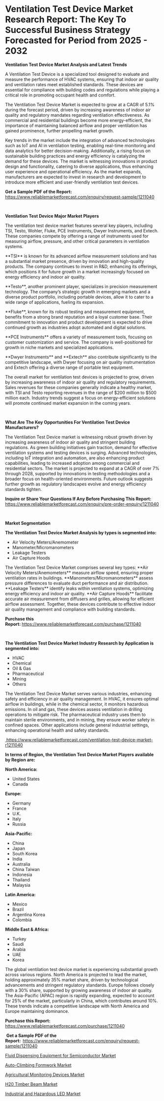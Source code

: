 <p><h1>Ventilation Test Device Market Research Report: The Key To Successful Business Strategy Forecasted for Period from 2025 - 2032</h1></p><p><strong>Ventilation Test Device Market Analysis and Latest Trends</strong></p>
<p><p>A Ventilation Test Device is a specialized tool designed to evaluate and measure the performance of HVAC systems, ensuring that indoor air quality and ventilation rates meet established standards. These devices are essential for compliance with building codes and regulations while playing a critical role in promoting occupant health and comfort. </p><p>The Ventilation Test Device Market is expected to grow at a CAGR of 5.1% during the forecast period, driven by increasing awareness of indoor air quality and regulatory mandates regarding ventilation effectiveness. As commercial and residential buildings become more energy-efficient, the importance of maintaining balanced airflow and proper ventilation has gained prominence, further propelling market growth. </p><p>Key trends in the market include the integration of advanced technologies such as IoT and AI in ventilation testing, enabling real-time monitoring and data analytics for better decision-making. Additionally, a rising focus on sustainable building practices and energy efficiency is catalyzing the demand for these devices. The market is witnessing innovations in product design and functionality, catering to diverse applications, thus enhancing user experience and operational efficiency. As the market expands, manufacturers are expected to invest in research and development to introduce more efficient and user-friendly ventilation test devices.</p></p>
<p><strong>Get a Sample PDF of the Report:&nbsp;</strong> <a href="https://www.reliablemarketforecast.com/enquiry/request-sample/1211040?utm_campaign=1903&utm_medium=2&utm_source=Github&utm_content=ia&utm_term=24032025&utm_id=ventilation-test-device">https://www.reliablemarketforecast.com/enquiry/request-sample/1211040</a></p>
<p>&nbsp;</p>
<p><strong>Ventilation Test Device Major Market Players</strong></p>
<p><p>The ventilation test device market features several key players, including TSI, Testo, Wohler, Fluke, PCE Instruments, Dwyer Instruments, and Extech. These companies compete by offering a range of instruments used for measuring airflow, pressure, and other critical parameters in ventilation systems.</p><p>**TSI** is known for its advanced airflow measurement solutions and has a substantial market presence, driven by innovation and high-quality products. The company continues to invest in R&D, enhancing its offerings, which positions it for future growth in a market increasingly focused on energy efficiency and indoor air quality.</p><p>**Testo**, another prominent player, specializes in precision measurement technology. The company’s strategic growth in emerging markets and a diverse product portfolio, including portable devices, allow it to cater to a wide range of applications, fueling its expansion.</p><p>**Fluke**, known for its robust testing and measurement equipment, benefits from a strong brand reputation and a loyal customer base. Their commitment to innovation and product development is expected to drive continued growth as industries adopt automated and digital solutions.</p><p>**PCE Instruments** offers a variety of measurement tools, focusing on customer customization and service. The company is well-positioned for growth in niche markets and specialized applications.</p><p>**Dwyer Instruments** and **Extech** also contribute significantly to the competitive landscape, with Dwyer focusing on air quality instrumentation and Extech offering a diverse range of portable test equipment. </p><p>The overall market for ventilation test devices is projected to grow, driven by increasing awareness of indoor air quality and regulatory requirements. Sales revenues for these companies generally indicate a healthy market, with TSI and Testo reporting revenues in the range of $200 million to $500 million each. Industry trends suggest a focus on energy-efficient solutions will promote continued market expansion in the coming years.</p></p>
<p>&nbsp;</p>
<p><strong>What Are The Key Opportunities For Ventilation Test Device Manufacturers?</strong></p>
<p><p>The Ventilation Test Device market is witnessing robust growth driven by increasing awareness of indoor air quality and stringent building regulations. As green building initiatives gain traction, demand for effective ventilation systems and testing devices is surging. Advanced technologies, including IoT integration and automation, are also enhancing product capabilities, leading to increased adoption among commercial and residential sectors. The market is projected to expand at a CAGR of over 7% through 2028, supported by innovations in testing methodologies and a broader focus on health-oriented environments. Future outlook suggests further growth as regulatory landscapes evolve and energy efficiency standards tighten.</p></p>
<p><strong>Inquire or Share Your Questions If Any Before Purchasing This Report:</strong> <a href="https://www.reliablemarketforecast.com/enquiry/pre-order-enquiry/1211040?utm_campaign=1903&utm_medium=2&utm_source=Github&utm_content=ia&utm_term=24032025&utm_id=ventilation-test-device">https://www.reliablemarketforecast.com/enquiry/pre-order-enquiry/1211040</a></p>
<p>&nbsp;</p>
<p><strong>Market Segmentation</strong></p>
<p><strong>The Ventilation Test Device Market Analysis by types is segmented into:</strong></p>
<p><ul><li>Air Velocity Meters/Anemometer</li><li>Manometer/Micromanometers</li><li>Leakage Testers</li><li>Air Capture Hoods</li></ul></p>
<p><p>The Ventilation Test Device Market comprises several key types: **Air Velocity Meters/Anemometers** measure airflow speed, ensuring proper ventilation rates in buildings. **Manometers/Micromanometers** assess pressure differences to evaluate duct performance and air distribution. **Leakage Testers** identify leaks within ventilation systems, optimizing energy efficiency and indoor air quality. **Air Capture Hoods** facilitate accurate air measurement from diffusers and grilles, allowing for efficient airflow assessment. Together, these devices contribute to effective indoor air quality management and compliance with building standards.</p></p>
<p><strong>Purchase this Report:&nbsp;</strong><a href="https://www.reliablemarketforecast.com/purchase/1211040?utm_campaign=1903&utm_medium=2&utm_source=Github&utm_content=ia&utm_term=24032025&utm_id=ventilation-test-device">https://www.reliablemarketforecast.com/purchase/1211040</a></p>
<p>&nbsp;</p>
<p><strong>The Ventilation Test Device Market Industry Research by Application is segmented into:</strong></p>
<p><ul><li>HVAC</li><li>Chemical</li><li>Oil & Gas</li><li>Pharmaceutical</li><li>Mining</li><li>Others</li></ul></p>
<p><p>The Ventilation Test Device Market serves various industries, enhancing safety and efficiency in air quality management. In HVAC, it ensures optimal airflow in buildings, while in the chemical sector, it monitors hazardous emissions. In oil and gas, these devices assess ventilation in drilling operations to mitigate risk. The pharmaceutical industry uses them to maintain sterile environments, and in mining, they ensure worker safety in confined spaces. Other applications include general industrial settings, enhancing operational health and safety standards.</p></p>
<p><a href="https://www.reliablemarketforecast.com/ventilation-test-device-market-r1211040?utm_campaign=1903&utm_medium=2&utm_source=Github&utm_content=ia&utm_term=24032025&utm_id=ventilation-test-device">&nbsp;https://www.reliablemarketforecast.com/ventilation-test-device-market-r1211040</a></p>
<p><strong>In terms of Region, the Ventilation Test Device Market Players available by Region are:</strong></p>
<p>
    <p> <strong> North America: </strong>
        <ul>
            <li>United States</li>
            <li>Canada</li>
        </ul>
        </p> 
    <p> <strong> Europe: </strong>
        <ul>
            <li>Germany</li>
            <li>France</li>
            <li>U.K.</li>
            <li>Italy</li>
            <li>Russia</li>
        </ul>
        </p> 
    <p> <strong> Asia-Pacific: </strong>
        <ul>
            <li>China</li>
            <li>Japan</li>
            <li>South Korea</li>
            <li>India</li>
            <li>Australia</li>
            <li>China Taiwan</li>
            <li>Indonesia</li>
            <li>Thailand</li>
            <li>Malaysia</li>
        </ul>
        </p> 
    <p> <strong> Latin America: </strong>
        <ul>
            <li>Mexico</li>
            <li>Brazil</li>
            <li>Argentina Korea</li>
            <li>Colombia</li>
        </ul>
        </p> 
    <p> <strong> Middle East & Africa: </strong>
        <ul>
            <li>Turkey</li>
            <li>Saudi</li>
            <li>Arabia</li>
            <li>UAE</li>
            <li>Korea</li>
        </ul>
    </p>
    </p>
<p><p>The global ventilation test device market is experiencing substantial growth across various regions. North America is projected to lead the market, holding approximately 35% market share, driven by technological advancements and stringent regulatory standards. Europe follows closely with a 30% share, supported by growing awareness of indoor air quality. The Asia-Pacific (APAC) region is rapidly expanding, expected to account for 25% of the market, particularly in China, which contributes around 10%. These trends indicate a competitive landscape with North America and Europe maintaining dominance.</p></p>
<p><strong>Purchase this Report: </strong><a href="https://www.reliablemarketforecast.com/purchase/1211040?utm_campaign=1903&utm_medium=2&utm_source=Github&utm_content=ia&utm_term=24032025&utm_id=ventilation-test-device">https://www.reliablemarketforecast.com/purchase/1211040</a></p>
<p>&nbsp;<strong>Get a Sample PDF of the Report:&nbsp;&nbsp;</strong><a href="https://www.reliablemarketforecast.com/enquiry/request-sample/1211040?utm_campaign=1903&utm_medium=2&utm_source=Github&utm_content=ia&utm_term=24032025&utm_id=ventilation-test-device">https://www.reliablemarketforecast.com/enquiry/request-sample/1211040</a></p>
<p><strong></strong></p>
<p><p><a href="https://github.com/merzafairy04/Market-Research-Report-List-1/blob/main/fluid-dispensing-equipment-for-semiconductor-market.md?utm_campaign=1903&utm_medium=2&utm_source=Github&utm_content=ia&utm_term=24032025&utm_id=ventilation-test-device">Fluid Dispensing Equipment for Semiconductor Market</a></p><p><a href="https://github.com/ashepherd82/Market-Research-Report-List-7/blob/main/auto-climbing-formwork-market.md?utm_campaign=1903&utm_medium=2&utm_source=Github&utm_content=ia&utm_term=24032025&utm_id=ventilation-test-device">Auto-Climbing Formwork Market</a></p><p><a href="https://github.com/ifsahvadenah/Market-Research-Report-List-1/blob/main/agricultural-monitoring-devices-market.md?utm_campaign=1903&utm_medium=2&utm_source=Github&utm_content=ia&utm_term=24032025&utm_id=ventilation-test-device">Agricultural Monitoring Devices Market</a></p><p><a href="https://github.com/irfadac/Market-Research-Report-List-5/blob/main/h20-timber-beam-market.md?utm_campaign=1903&utm_medium=2&utm_source=Github&utm_content=ia&utm_term=24032025&utm_id=ventilation-test-device">H20 Timber Beam Market</a></p><p><a href="https://github.com/vasosblenksk/Market-Research-Report-List-1/blob/main/industrial-and-hazardous-led-market.md?utm_campaign=1903&utm_medium=2&utm_source=Github&utm_content=ia&utm_term=24032025&utm_id=ventilation-test-device">Industrial and Hazardous LED Market</a></p></p>